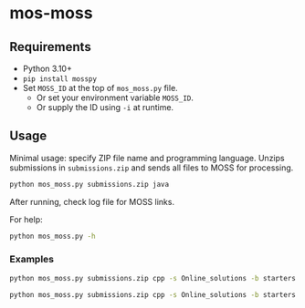 # mos-moss

## Requirements

* Python 3.10+
* `pip install mosspy`
* Set `MOSS_ID` at the top of `mos_moss.py` file.
  * Or set your environment variable `MOSS_ID`.
  * Or supply the ID using `-i` at runtime.

## Usage

Minimal usage: specify ZIP file name and programming language. Unzips submissions in `submissions.zip` and sends all files to MOSS for processing.

```sh
python mos_moss.py submissions.zip java
```
After running, check log file for MOSS links.

For help:
```sh
python mos_moss.py -h
```

### Examples

```sh
python mos_moss.py submissions.zip cpp -s Online_solutions -b starters -n 20 -r 5
```

```sh
python mos_moss.py submissions.zip cpp -s Online_solutions -b starters -n 20 -r 5 --original-name --verbose
```
